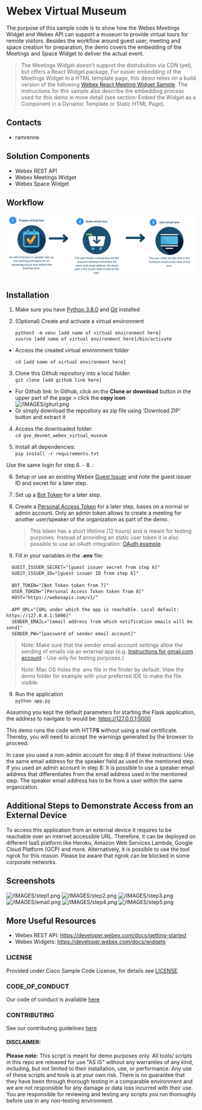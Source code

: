 # Webex Virtual Museum

The purpose of this sample code is to show how the Webex Meetings Widget and Webex API can support a museum to provide virtual tours for remote visitors. Besides the workflow around guest user, meeting and space creation for preparation, the demo covers the embedding of the Meetings and Space Widget to deliver the actual event. 

   >  The Meetings Widget doesn't support the distrubution via CDN (yet), but offers a React Widget package. For easier embedding of the Meetings Widget in a HTML template page, this demo relies on a build version of the following [Webex React Meeting Widget Sample](https://github.com/gve-sw/gve_devnet_webex_meetings_widget). The instructions for this sample also describe the embedding process used for this demo in more detail (see section: Embed the Widget as a Component in a Dynamic Template or Static HTML Page). 


## Contacts
* ramrenne

## Solution Components
* Webex REST API
* Webex Meetings Widget
* Webex Space Widget 

## Workflow
![/IMAGES/migration_workflow.png](/IMAGES/workflow.png)

## Installation

1. Make sure you have [Python 3.8.0](https://www.python.org/downloads/) and [Git](https://git-scm.com/book/en/v2/Getting-Started-Installing-Git) installed

2.	(Optional) Create and activate a virtual environment 
    ```
    python3 -m venv [add name of virtual environment here] 
    source [add name of virtual environment here]/bin/activate
    ```
  * Access the created virtual environment folder
    ```
    cd [add name of virtual environment here] 
    ```

3. Clone this Github repository into a local folder:  
  ```git clone [add github link here]```
  * For Github link: 
      In Github, click on the **Clone or download** button in the upper part of the page > click the **copy icon**  
      ![/IMAGES/giturl.png](/IMAGES/giturl.png)
  * Or simply download the repository as zip file using 'Download ZIP' button and extract it

4. Access the downloaded folder:  
    ```cd gve_devnet_webex_virtual_museum```

5. Install all dependencies:  
  ```pip install -r requirements.txt```

Use the same login for step 6. - 8. :

6. Setup or use an existing Webex [Guest Issuer](https://developer.webex.com/docs/guest-issuer) and note the guest issuer ID and secret for a later step.

7. Set up a [Bot Token](https://developer.webex.com/docs/bots) for a later step.

8. Create a [Personal Access Token](https://developer.webex.com/docs/getting-started) for a later step, bases on a normal or admin account. Only an admin token allows to create a meeting for another user/speaker of the organization as part of the demo.
   > This token has a short lifetime (12 hours) and is meant for testing purposes. Instead of providing an static user token it is also possible to use an oAuth integration: [OAuth example](https://github.com/gve-sw/wbxteams_oauth_w_refresh_sample). 

9. Fill in your variables in the **.env** file:      
      
  ```  
    GUEST_ISSUER_SECRET="[guest issuer secret from step 6]"
    GUEST_ISSUER_ID="[guest issuer ID from step 6]"

    BOT_TOKEN="[Bot Token token from 7]"
    USER_TOKEN="[Personal Access Token token from 8]"
    HOST="https://webexapis.com/v1/"

    APP_URL="[URL under which the app is reachable. Local default: https://127.0.0.1:5000]​"
    SENDER_EMAIL="[email address from which notification emails will be send]​"
    SENDER_PW="[password of sender email account]"
  ```

  > Note: Make sure that the sender email account settings allow the sending of emails via an external app (e.g. [Instructions for gmail.com account](https://www.google.com/settings/security/lesssecureapps) - Use only for testing purposes.)
  
  > Note: Mac OS hides the .env file in the finder by default. View the demo folder for example with your preferred IDE to make the file visible.

9. Run the application   
  ```python app.py```


Assuming you kept the default parameters for starting the Flask application, the address to navigate to would be:
https://127.0.0.1:5000

This demo runs the code with HTTP**S** without using a real certificate. Thereby, you will need to accept the warnings generated by the browser to proceed.

In case you used a non-admin account for step 8 of these instructions: Use the same email address for the speaker field as used in the mentioned step.
If you used an admin account in step 8: It is possible to use a speaker email address that differentiates from the email address used in the mentioned step. The speaker email address has to be from a user within the same organization. 

## Additional Steps to Demonstrate Access from an External Device

To access this application from an external device it requires to be reachable over an internet accessible URL. Therefore, it can be deployed on different IaaS platform like Heroku, Amazon Web Services Lambda, Google Cloud Platform (GCP) and more. Alternatively, it is possible to use the tool ngrok for this reason. Please be aware that ngrok can be blocked in some corporate networks.


## Screenshots

![/IMAGES/step1.png](/IMAGES/step1.png)
![/IMAGES/step2.png](/IMAGES/step2.png)
![/IMAGES/step3.png](/IMAGES/step3.png)
![/IMAGES/email.png](/IMAGES/email.png)
![/IMAGES/step4.png](/IMAGES/step4.png)
![/IMAGES/step5.png](/IMAGES/step5.png)


## More Useful Resources
 - Webex REST API: https://developer.webex.com/docs/getting-started
 - Webex Widgets: https://developer.webex.com/docs/widgets


### LICENSE

Provided under Cisco Sample Code License, for details see [LICENSE](LICENSE.md)

### CODE_OF_CONDUCT

Our code of conduct is available [here](CODE_OF_CONDUCT.md)

### CONTRIBUTING

See our contributing guidelines [here](CONTRIBUTING.md)

#### DISCLAIMER:
<b>Please note:</b> This script is meant for demo purposes only. All tools/ scripts in this repo are released for use "AS IS" without any warranties of any kind, including, but not limited to their installation, use, or performance. Any use of these scripts and tools is at your own risk. There is no guarantee that they have been through thorough testing in a comparable environment and we are not responsible for any damage or data loss incurred with their use.
You are responsible for reviewing and testing any scripts you run thoroughly before use in any non-testing environment.